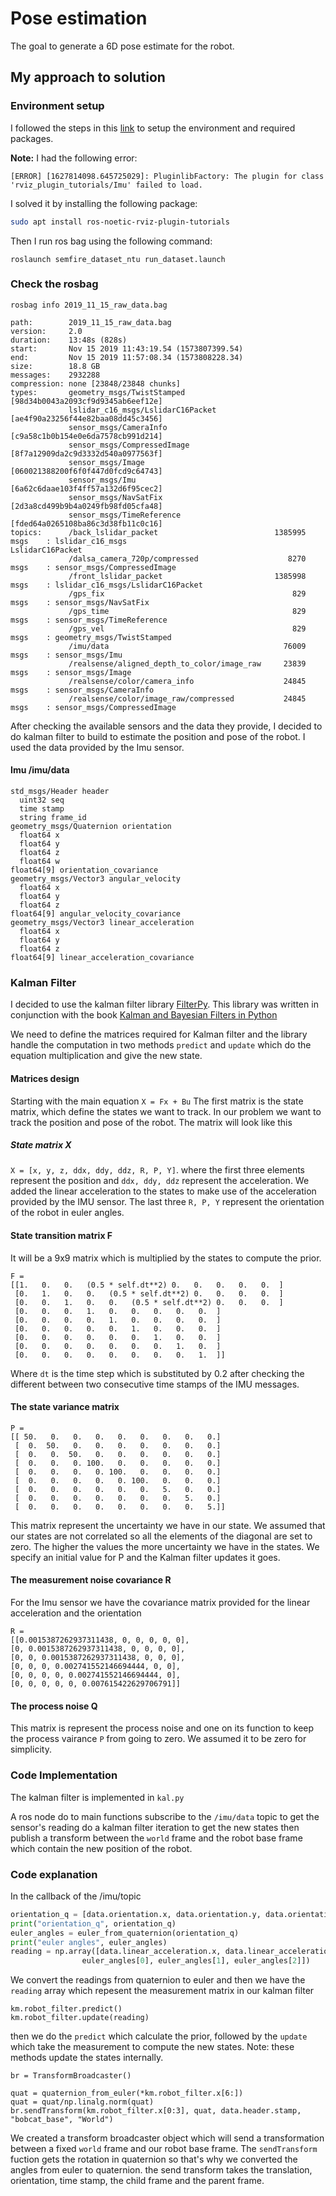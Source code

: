 # Pose estimation

The goal to generate a 6D pose estimate for the robot.

## My approach to solution

### Environment setup

I followed the steps in this [link](https://semfire-core.slite.com/p/note/JfJtfmdjUWv2XBJTTA1yKH) to setup the environment and required packages.

**Note:** I had the following error:

```
[ERROR] [1627814098.645725029]: PluginlibFactory: The plugin for class 'rviz_plugin_tutorials/Imu' failed to load.
```

I solved it by installing the following package:

```bash
sudo apt install ros-noetic-rviz-plugin-tutorials
```

Then I run ros bag using the following command:

```
roslaunch semfire_dataset_ntu run_dataset.launch
```

### Check the rosbag

```
rosbag info 2019_11_15_raw_data.bag
```

```
path:        2019_11_15_raw_data.bag
version:     2.0
duration:    13:48s (828s)
start:       Nov 15 2019 11:43:19.54 (1573807399.54)
end:         Nov 15 2019 11:57:08.34 (1573808228.34)
size:        18.8 GB
messages:    2932288
compression: none [23848/23848 chunks]
types:       geometry_msgs/TwistStamped        [98d34b0043a2093cf9d9345ab6eef12e]
             lslidar_c16_msgs/LslidarC16Packet [ae4f90a23256f44e82baa08dd45c3456]
             sensor_msgs/CameraInfo            [c9a58c1b0b154e0e6da7578cb991d214]
             sensor_msgs/CompressedImage       [8f7a12909da2c9d3332d540a0977563f]
             sensor_msgs/Image                 [060021388200f6f0f447d0fcd9c64743]
             sensor_msgs/Imu                   [6a62c6daae103f4ff57a132d6f95cec2]
             sensor_msgs/NavSatFix             [2d3a8cd499b9b4a0249fb98fd05cfa48]
             sensor_msgs/TimeReference         [fded64a0265108ba86c3d38fb11c0c16]
topics:      /back_lslidar_packet                          1385995 msgs    : lslidar_c16_msgs 
LslidarC16Packet
             /dalsa_camera_720p/compressed                    8270 msgs    : sensor_msgs/CompressedImage      
             /front_lslidar_packet                         1385998 msgs    : lslidar_c16_msgs/LslidarC16Packet
             /gps_fix                                          829 msgs    : sensor_msgs/NavSatFix            
             /gps_time                                         829 msgs    : sensor_msgs/TimeReference        
             /gps_vel                                          829 msgs    : geometry_msgs/TwistStamped       
             /imu/data                                       76009 msgs    : sensor_msgs/Imu                  
             /realsense/aligned_depth_to_color/image_raw     23839 msgs    : sensor_msgs/Image                
             /realsense/color/camera_info                    24845 msgs    : sensor_msgs/CameraInfo           
             /realsense/color/image_raw/compressed           24845 msgs    : sensor_msgs/CompressedImage
```

After checking the available sensors and the data they provide, I decided to do kalman filter to build to estimate
the position and pose of the robot. I used the data provided by the Imu sensor.

#### Imu /imu/data

```
std_msgs/Header header
  uint32 seq
  time stamp
  string frame_id
geometry_msgs/Quaternion orientation
  float64 x
  float64 y
  float64 z
  float64 w
float64[9] orientation_covariance
geometry_msgs/Vector3 angular_velocity
  float64 x
  float64 y
  float64 z
float64[9] angular_velocity_covariance
geometry_msgs/Vector3 linear_acceleration
  float64 x
  float64 y
  float64 z
float64[9] linear_acceleration_covariance
```

### Kalman Filter

I decided to use the kalman filter library [FilterPy](https://filterpy.readthedocs.io/en/latest/#).
This library was written in conjunction with the book [Kalman and Bayesian Filters in Python](https://github.com/rlabbe/Kalman-and-Bayesian-Filters-in-Python)

We need to define the matrices required for Kalman filter and the library handle the computation in two
methods `predict` and `update` which do the equation multiplication and give the new state.

#### Matrices design

Starting with the main equation `X = Fx + Bu`
The first matrix is the state matrix, which define the states we want to track.
In our problem we want to track the position and pose of the robot. The matrix will look like this

##### State matrix X

`X = [x, y, z, ddx, ddy, ddz, R, P, Y]`. where the first three elements represent the position 
and `ddx, ddy, ddz` represent the acceleration. We added the linear acceleration to the states to make use
of the acceleration provided by the IMU sensor. The last three `R, P, Y` represent the orientation of 
the robot in euler angles. 

#### State transition matrix F

It will be a 9x9 matrix which is multiplied by the states to compute the prior.

```
F = 
[[1.   0.   0.   (0.5 * self.dt**2) 0.   0.   0.   0.   0.  ]
 [0.   1.   0.   0.   (0.5 * self.dt**2) 0.   0.   0.   0.  ]
 [0.   0.   1.   0.   0.   (0.5 * self.dt**2) 0.   0.   0.  ]
 [0.   0.   0.   1.   0.   0.   0.   0.   0.  ]
 [0.   0.   0.   0.   1.   0.   0.   0.   0.  ]
 [0.   0.   0.   0.   0.   1.   0.   0.   0.  ]
 [0.   0.   0.   0.   0.   0.   1.   0.   0.  ]
 [0.   0.   0.   0.   0.   0.   0.   1.   0.  ]
 [0.   0.   0.   0.   0.   0.   0.   0.   1.  ]]
```

Where `dt` is the time step which is substituted by 0.2 after checking the different between two consecutive
time stamps of the IMU messages.

#### The state variance matrix

```
P = 
[[ 50.   0.   0.   0.   0.   0.   0.   0.   0.]
 [  0.  50.   0.   0.   0.   0.   0.   0.   0.]
 [  0.   0.  50.   0.   0.   0.   0.   0.   0.]
 [  0.   0.   0. 100.   0.   0.   0.   0.   0.]
 [  0.   0.   0.   0. 100.   0.   0.   0.   0.]
 [  0.   0.   0.   0.   0. 100.   0.   0.   0.]
 [  0.   0.   0.   0.   0.   0.   5.   0.   0.]
 [  0.   0.   0.   0.   0.   0.   0.   5.   0.]
 [  0.   0.   0.   0.   0.   0.   0.   0.   5.]]
```

This matrix represent the uncertainty we have in our state. We assumed that our states are not correlated
so all the elements of the diagonal are set to zero. The higher the values the more uncertainty
we have in the states. We specify an initial value for P and the Kalman filter updates it goes.

#### The measurement noise covariance R

For the Imu sensor we have the covariance matrix provided for the linear acceleration and the orientation

```
R = 
[[0.0015387262937311438, 0, 0, 0, 0, 0],
[0, 0.0015387262937311438, 0, 0, 0, 0],
[0, 0, 0.0015387262937311438, 0, 0, 0],
[0, 0, 0, 0.002741552146694444, 0, 0],
[0, 0, 0, 0, 0.002741552146694444, 0],
[0, 0, 0, 0, 0, 0.007615422629706791]]
```

#### The process noise Q

This matrix is represent the process noise and one on its function to keep the process vairance `P` from 
going to zero. We assumed it to be zero for simplicity.

### Code Implementation 

The kalman filter is implemented in `kal.py`

A ros node do to main functions subscribe to the `/imu/data` topic to get the sensor's reading
do a kalman filter iteration to get the new states then publish a transform between the `world` frame
and the robot base frame which contain the new position of the robot.

### Code explanation 

In the callback of the /imu/topic

```python
orientation_q = [data.orientation.x, data.orientation.y, data.orientation.y, data.orientation.w]
print("orientation_q", orientation_q)
euler_angles = euler_from_quaternion(orientation_q)
print("euler angles", euler_angles)
reading = np.array([data.linear_acceleration.x, data.linear_acceleration.y, data.linear_acceleration.z,
                euler_angles[0], euler_angles[1], euler_angles[2]])
```

We convert the readings from quaternion to euler and then we have the `reading` array which repesent
the measurement matrix in our kalman filter

```
km.robot_filter.predict()
km.robot_filter.update(reading)
```

then we do the `predict` which calculate the prior, followed by the `update` which take the measurement
to compute the new states. Note: these methods update the states internally.

```
br = TransformBroadcaster()

quat = quaternion_from_euler(*km.robot_filter.x[6:])
quat = quat/np.linalg.norm(quat)
br.sendTransform(km.robot_filter.x[0:3], quat, data.header.stamp, "bobcat_base", "World")
```

We created a transform broadcaster object which will send a transformation between a fixed `world` frame
and our robot base frame. The `sendTransform` fuction gets the rotation in quaternion so that's why
we converted the angles from euler to quaternion.
the send transform takes the translation, orientation, time stamp, the child frame and the parent frame.
